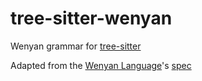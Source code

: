 # tree-sitter-wenyan

Wenyan grammar for [tree-sitter](https://github.com/tree-sitter/tree-sitter)

Adapted from the [Wenyan Language](https://github.com/wenyan-lang/wenyan)'s [spec](https://wy-lang.org/spec.html)
